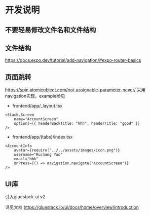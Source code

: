 # 开发说明

## 不要轻易修改文件名和文件结构

## 文件结构

https://docs.expo.dev/tutorial/add-navigation/#expo-router-basics

## 页面跳转

https://spin.atomicobject.com/not-assignable-parameter-never/
采用navigation实现，example参见
- frontend/app/_layout.tsx 
```tsx
<Stack.Screen
    name="AccountScreen"
    options={{ headerBackTitle: "hhh", headerTitle: "good" }}
/>
```
- frontend/app/(tabs)/index.tsx
```tsx
<AccountInfo
    avatar={require("../../assets/images/icon.png")}
    username="Ruchang Yao"
    email="hhh"
    onPress={() => navigation.navigate("AccountScreen")}
/>
```

## UI库

引入gluestack-ui v2

详见文档
https://gluestack.io/ui/docs/home/overview/introduction

